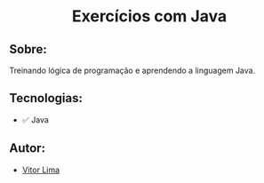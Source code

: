 <h1 align="center"><b>Exercícios com Java</b></h1>

## Sobre: 

Treinando lógica de programação e aprendendo a linguagem Java.

## Tecnologias:

- ✅ Java

## Autor:

- [Vitor Lima](https://github.com/vitorlima4)
